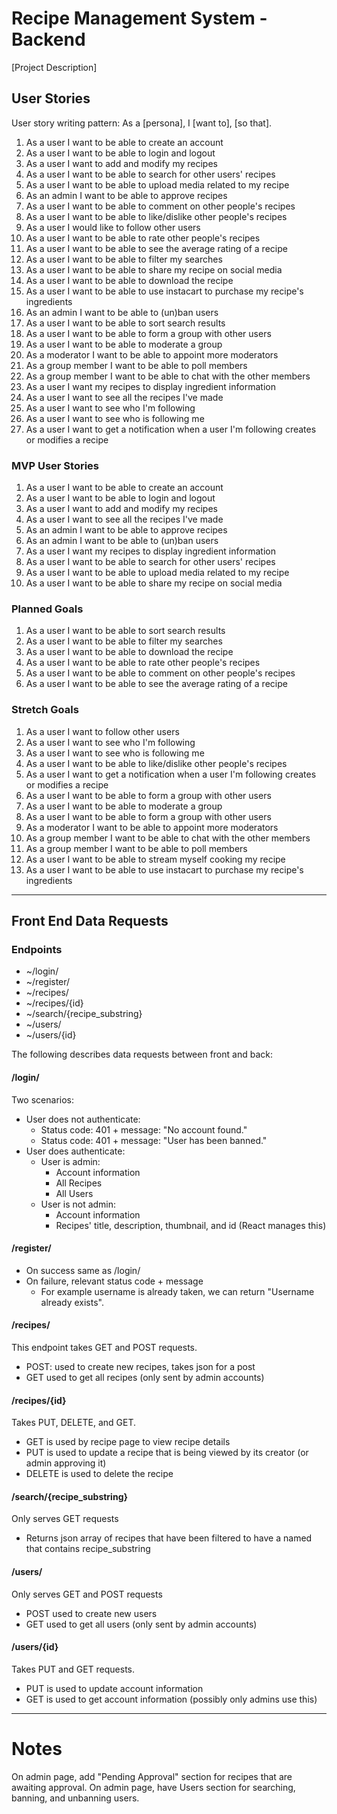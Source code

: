 # Recipe Management System - Backend

[Project Description]

## User Stories
User story writing pattern: As a [persona], I [want to], [so that].

1. As a user I want to be able to create an account
2. As a user I want to be able to login and logout
3. As a user I want to add and modify my recipes
4. As a user I want to be able to search for other users' recipes
5. As a user I want to be able to upload media related to my recipe
6. As an admin I want to be able to approve recipes
7. As a user I want to be able to comment on other people's recipes
8. As a user I want to be able to like/dislike other people's recipes
9. As a user I would like to follow other users
10. As a user I want to be able to rate other people's recipes
11. As a user I want to be able to see the average rating of a recipe
12. As a user I want to be able to filter my searches
13. As a user I want to be able to share my recipe on social media
14. As a user I want to be able to download the recipe
15. As a user I want to be able to use instacart to purchase my recipe's ingredients
16. As an admin I want to be able to (un)ban users
17. As a user I want to be able to sort search results
18. As a user I want to be able to form a group with other users
19. As a user I want to be able to moderate a group
20. As a moderator I want to be able to appoint more moderators
21. As a group member I want to be able to poll members
22. As a group member I want to be able to chat with the other members
23. As a user I want my recipes to display ingredient information
24. As a user I want to see all the recipes I've made
25. As a user I want to see who I'm following
26. As a user I want to see who is following me
27. As a user I want to get a notification when a user I'm following creates or modifies a recipe

### MVP User Stories

1. As a user I want to be able to create an account
2. As a user I want to be able to login and logout
3. As a user I want to add and modify my recipes
4. As a user I want to see all the recipes I've made
5. As an admin I want to be able to approve recipes
6. As an admin I want to be able to (un)ban users
7. As a user I want my recipes to display ingredient information
8. As a user I want to be able to search for other users' recipes
9. As a user I want to be able to upload media related to my recipe
10. As a user I want to be able to share my recipe on social media

### Planned Goals

1. As a user I want to be able to sort search results
2. As a user I want to be able to filter my searches
3. As a user I want to be able to download the recipe
4. As a user I want to be able to rate other people's recipes
5. As a user I want to be able to comment on other people's recipes
6. As a user I want to be able to see the average rating of a recipe

### Stretch Goals

1. As a user I want to follow other users
2. As a user I want to see who I'm following
3. As a user I want to see who is following me
4. As a user I want to be able to like/dislike other people's recipes
5. As a user I want to get a notification when a user I'm following creates or modifies a recipe
6. As a user I want to be able to form a group with other users
7. As a user I want to be able to moderate a group
8. As a user I want to be able to form a group with other users
9. As a moderator I want to be able to appoint more moderators
10. As a group member I want to be able to chat with the other members
11. As a group member I want to be able to poll members
12. As a user I want to be able to stream myself cooking my recipe
13. As a user I want to be able to use instacart to purchase my recipe's ingredients

---

## Front End Data Requests



### Endpoints
 * ~/login/
 * ~/register/
 * ~/recipes/
 * ~/recipes/{id}
 * ~/search/{recipe_substring}
 * ~/users/
 * ~/users/{id}

The following describes data requests between front and back:
#### /login/
Two scenarios:
 * User does not authenticate:
   * Status code: 401 + message: "No account found."
   * Status code: 401 + message: "User has been banned."
 * User does authenticate:
   * User is admin:
     * Account information
     * All Recipes
     * All Users
   * User is not admin:
     * Account information
     * Recipes' title, description, thumbnail, and id (React manages this)

#### /register/
 * On success same as /login/
 * On failure, relevant status code + message
   * For example username is already taken, we can return "Username already exists".

#### /recipes/
This endpoint takes GET and POST requests.
 * POST: used to create new recipes, takes json for a post
 * GET used to get all recipes (only sent by admin accounts)

#### /recipes/{id}
Takes PUT, DELETE, and GET.
 * GET is used by recipe page to view recipe details
 * PUT is used to update a recipe that is being viewed by its creator (or admin approving it)
 * DELETE is used to delete the recipe

#### /search/{recipe_substring}
Only serves GET requests
 * Returns json array of recipes that have been filtered to have a named that contains recipe_substring

#### /users/
Only serves GET and POST requests
 * POST used to create new users
 * GET used to get all users (only sent by admin accounts)

#### /users/{id}
Takes PUT and GET requests.
 * PUT is used to update account information
 * GET is used to get account information (possibly only admins use this)


---
# Notes
On admin page, add "Pending Approval" section for recipes that are awaiting approval.
On admin page, have Users section for searching, banning, and unbanning users.